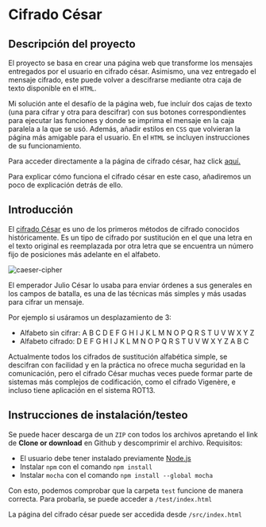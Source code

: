 # Cifrado César

## Descripción del proyecto

El proyecto se basa en crear una página web que transforme los mensajes entregados por el usuario en
cifrado césar. Asimismo, una vez entregado el mensaje cifrado, este puede volver a descifrarse mediante
otra caja de texto disponible en el `HTML`.

Mi solución ante el desafío de la página web, fue incluír dos cajas de texto (una para cifrar
y otra para descifrar) con sus botones correspondientes para ejecutar las funciones y donde se imprima el 
mensaje en la caja paralela a la que se usó. Además, añadir estilos en `CSS` que volvieran la página más amigable
para el usuario. En el `HTML` se incluyen instrucciones de su funcionamiento.

Para acceder directamente a la página de cifrado césar, haz click [aquí.](https://valegutierrez.github.io/scl-2018-05-bc-core-pm/)

Para explicar cómo funciona el cifrado césar en este caso, añadiremos un poco de explicación
detrás de ello.

## Introducción

El [cifrado César](https://en.wikipedia.org/wiki/Caesar_cipher) es uno de los
primeros métodos de cifrado conocidos históricamente. Es un tipo de cifrado por
sustitución en el que una letra en el texto original es reemplazada por otra
letra que se encuentra un número fijo de posiciones más adelante en el alfabeto.

![caeser-cipher](https://upload.wikimedia.org/wikipedia/commons/thumb/2/2b/Caesar3.svg/2000px-Caesar3.svg.png)

El emperador Julio César lo usaba para enviar órdenes a sus generales en los
campos de batalla, es una de las técnicas más simples y más usadas para cifrar
un mensaje.

Por ejemplo si usáramos un desplazamiento de 3:

* Alfabeto sin cifrar: A B C D E F G H I J K L M N O P Q R S T U V W X Y Z
* Alfabeto cifrado: D E F G H I J K L M N O P Q R S T U V W X Y Z A B C

Actualmente todos los cifrados de sustitución alfabética simple, se descifran
con facilidad y en la práctica no ofrece mucha seguridad en la comunicación,
pero el cifrado César muchas veces puede formar parte de sistemas más complejos
de codificación, como el cifrado Vigenère, e incluso tiene aplicación en el
sistema ROT13.

## Instrucciones de instalación/testeo

Se puede hacer descarga de un `ZIP` con todos los archivos apretando el link de 
**Clone or download** en Github y descomprimir el archivo.
Requisitos:
* El usuario debe tener instalado previamente [Node.js](https://nodejs.org/en/)
* Instalar `npm` con el comando `npm install`
* Instalar `mocha` con el comando `npm install --global mocha`

Con esto, podemos comprobar que la carpeta `test` funcione de manera correcta. Para probarla,
se puede acceder a `/test/index.html`

La página del cifrado césar puede ser accedida desde `/src/index.html`